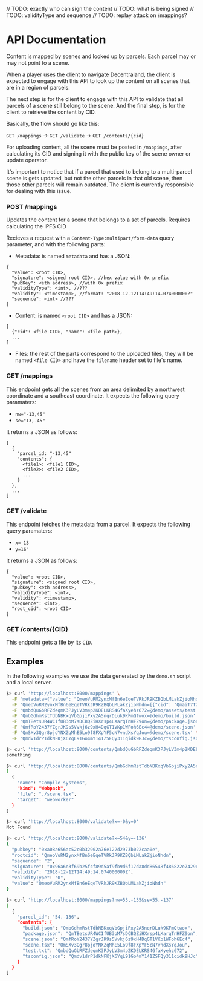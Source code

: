 // TODO: exactly who can sign the content
// TODO: what is being signed
// TODO: validityType and sequence
// TODO: replay attack on /mappings?

# API Documentation

Content is mapped by scenes and looked up by parcels. Each parcel may or may not point to a scene.

When a player uses the client to navigate Decentraland, the client is expected to engage with this API to look up the content on all scenes that are in a region of parcels. 

The next step is for the client to engage with this API to validate that all parcels of a scene still belong to the scene. And the final step, is for the client to retrieve the content by CID. 

Basically, the flow should go like this:

`GET /mappings` -> `GET /validate` -> `GET /contents/{cid}`

For uploading content, all the scene must be posted in `/mappings`, after calculating its CID and signing it with the public key of the scene owner or update operator.

It's important to notice that if a parcel that used to belong to a multi-parcel scene is gets updated, but not the other parcels in that old scene, then those other parcels will remain outdated. The client is currently responsible for dealing with this issue.

### POST /mappings

Updates the content for a scene that belongs to a set of parcels. Requires calculating the IPFS CID

Recieves a request with a `Content-Type:multipart/form-data` query parameter, and with the following parts:

- Metadata: is named `metadata` and has a JSON:

```
{
  "value": <root CID>,
  "signature": <signed root CID>, //hex value with 0x prefix
  "pubKey": <eth address>, //with 0x prefix
  "validityType": <int>, //???
  "validity": <timestamp>, //format: "2018-12-12T14:49:14.074000000Z"
  "sequence": <int> //???
}
```

- Content: is named `<root CID>` and has a JSON:

```
[
  {"cid": <file CID>, "name": <file path>},
  ...
]
```

- Files: the rest of the parts correspond to the uploaded files, they will be named `<file CID>` and have the `filename` header set to file's name.


### GET /mappings

This endpoint gets all the scenes from an area delimited by a northwest coordinate and a southeast coordinate. It expects the following query paramaters:

- `nw="-13,45"`
- `se="13,-45"`

It returns a JSON as follows:

```
[
  {
    "parcel_id: "-13,45"
    "contents": {
      <file1>: <file1 CID>,
      <file2>: <file2 CID>,
      ...
    }
  },
  ...
]
```

### GET /validate

This endpoint fetches the metadata from a parcel. It expects the following query paramaters:

- `x=-13`
- `y=16"`

It returns a JSON as follows:

```
{
  "value": <root CID>,
  "signature": <signed root CID>,
  "pubKey": <eth address>,
  "validityType": <int>,
  "validity": <timestamp>,
  "sequence": <int>,
  "root_cid": <root CID>
}
```

### GET /contents/{CID}

This endpoint gets a file by its `CID`.

## Examples

In the following examples we use the data generated by the `demo.sh` script and a local server.

```bash
$> curl 'http://localhost:8000/mappings' \
  -F 'metadata={"value": "QmeoVuRM2ynxMfBn6eEqeTVRkJR9KZBQbLMLakZjioNhdn","signature": "0x96a6e3f69b25fcf89d5af9fb9d6f17da8dd86548f486822e74296af1d8bcaf920e67684e2a15cd942526a4ede10dd5483eccb381d92f88b932858d7a466f99ed1b","pubKey": "0xa08a656ac52c0b32902a76e122d2973b022caa0e","validityType": 0,"validity": "2018-12-12T14:49:14.074000000Z","sequence": 2}' \
  -F 'QmeoVuRM2ynxMfBn6eEqeTVRkJR9KZBQbLMLakZjioNhdn=[{"cid": "QmaiT7TzzKVjgJ6PJnovQn9DYrFcFyLnFaBseMdyLHCtX8","name": "assets/"},{"cid": "QmbdQuGbRFZdeqmK3PJyLV3m4p2KDELKRS4GfaXyehz672","name": "assets/test.txt"},{"cid": "QmbGdhmRstTdbNBKxqVbGpjiPxy2A5nqrDLuk9KFmQtwox","name": "build.json"},{"cid": "QmTBetsUR4WC1fUB3oM7sDCBQZiHXrsp4LXarqTnHFZ9on","name": "package.json"},{"cid": "QmfRoY2437YZgrJK9s5Vvkj6z9xH4DqGT1VKp1WFoh6Ec4","name": "scene.json"},{"cid": "QmSXv3Qgr8pjoYNXZqMhE5Lo9f8FXpYF5cN7vndXsYqJou","name": "scene.tsx"},{"cid": "Qmdv1drP1dkNFKjX6YqL91Go4mY141ZSFQy311qidk9HJc","name": "tsconfig.json"}]' \
  -F 'QmbdQuGbRFZdeqmK3PJyLV3m4p2KDELKRS4GfaXyehz672=@demo/assets/test.txt' \
  -F 'QmbGdhmRstTdbNBKxqVbGpjiPxy2A5nqrDLuk9KFmQtwox=@demo/build.json' \
  -F 'QmTBetsUR4WC1fUB3oM7sDCBQZiHXrsp4LXarqTnHFZ9on=@demo/package.json' \
  -F 'QmfRoY2437YZgrJK9s5Vvkj6z9xH4DqGT1VKp1WFoh6Ec4=@demo/scene.json' \
  -F 'QmSXv3Qgr8pjoYNXZqMhE5Lo9f8FXpYF5cN7vndXsYqJou=@demo/scene.tsx' \
  -F 'Qmdv1drP1dkNFKjX6YqL91Go4mY141ZSFQy311qidk9HJc=@demo/tsconfig.json'
```

```bash
$> curl 'http://localhost:8000/contents/QmbdQuGbRFZdeqmK3PJyLV3m4p2KDELKRS4GfaXyehz672'
something

$> curl 'http://localhost:8000/contents/QmbGdhmRstTdbNBKxqVbGpjiPxy2A5nqrDLuk9KFmQtwox'
[
  {
    "name": "Compile systems",
    "kind": "Webpack",
    "file": "./scene.tsx",
    "target": "webworker"
  }
]
```

```bash
$> curl 'http://localhost:8000/validate?x=-0&y=0'
Not Found

$> curl 'http://localhost:8000/validate?x=54&y=-136'
{
  "pubkey": "0xa08a656ac52c0b32902a76e122d2973b022caa0e",
  "rootcid": "QmeoVuRM2ynxMfBn6eEqeTVRkJR9KZBQbLMLakZjioNhdn",
  "sequence": "2",
  "signature": "0x96a6e3f69b25fcf89d5af9fb9d6f17da8dd86548f486822e74296af1d8bcaf920e67684e2a15cd942526a4ede10dd5483eccb381d92f88b932858d7a466f99ed1b",
  "validity": "2018-12-12T14:49:14.074000000Z",
  "validityType": "0",
  "value": "QmeoVuRM2ynxMfBn6eEqeTVRkJR9KZBQbLMLakZjioNhdn"
}
```

```bash
$> curl 'http://localhost:8000/mappings?nw=53,-135&se=55,-137'
[
  {
    "parcel_id": "54,-136",
    "contents": {
      "build.json": "QmbGdhmRstTdbNBKxqVbGpjiPxy2A5nqrDLuk9KFmQtwox",
      "package.json": "QmTBetsUR4WC1fUB3oM7sDCBQZiHXrsp4LXarqTnHFZ9on",
      "scene.json": "QmfRoY2437YZgrJK9s5Vvkj6z9xH4DqGT1VKp1WFoh6Ec4",
      "scene.tsx": "QmSXv3Qgr8pjoYNXZqMhE5Lo9f8FXpYF5cN7vndXsYqJou",
      "test.txt": "QmbdQuGbRFZdeqmK3PJyLV3m4p2KDELKRS4GfaXyehz672",
      "tsconfig.json": "Qmdv1drP1dkNFKjX6YqL91Go4mY141ZSFQy311qidk9HJc"
    }
  }
]
```
